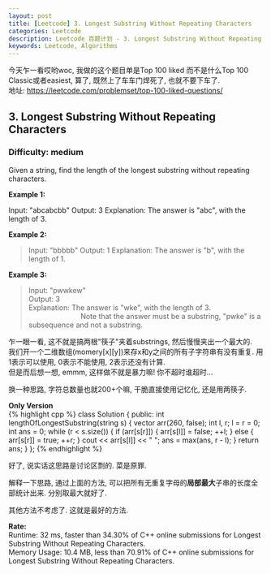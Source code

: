 ```yaml
---
layout: post
title: [Leetcode] 3. Longest Substring Without Repeating Characters
categories: Leetcode
description: Leetcode 百题计划 - 3. Longest Substring Without Repeating Characters: dp
keywords: Leetcode, Algorithms
---
```


今天乍一看哎哟woc, 我做的这个题目单是Top 100 liked 而不是什么Top 100 Classic或者easiest, 算了, 既然上了车车门焊死了, 也就不要下车了.  
地址: https://leetcode.com/problemset/top-100-liked-questions/   

## 3. Longest Substring Without Repeating Characters  
### Difficulty: medium  

Given a string, find the length of the longest substring without repeating characters.

**Example 1:**

Input: "abcabcbb"
Output: 3 
Explanation: The answer is "abc", with the length of 3. 

**Example 2:**

> Input: "bbbbb"
> Output: 1
> Explanation: The answer is "b", with the length of 1.

**Example 3:**

> Input: "pwwkew"  
> Output: 3  
> Explanation: The answer is "wke", with the length of 3.   
&nbsp;&nbsp;&nbsp;&nbsp;&nbsp;&nbsp;&nbsp;&nbsp;&nbsp;&nbsp;&nbsp;&nbsp;&nbsp;&nbsp;&nbsp;&nbsp;&nbsp;&nbsp;&nbsp;&nbsp;&nbsp;&nbsp;&nbsp;&nbsp;&nbsp;&nbsp;Note that the answer must be a substring, "pwke" is a subsequence and not a substring.

乍一眼一看, 这不就是搞两根"筷子"夹着substrings, 然后慢慢夹出一个最大的.    
我们开一个二维数组(momery[x][y])来存x和y之间的所有子字符串有没有重复. 用1表示可以使用, 0表示不能使用, 2表示还没有计算.   
但是而后想一想, emmm, 这样做不就是暴力嘛! 你不超时谁超时...  

换一种思路, 字符总数量也就200+个嘛, 干脆直接使用记忆化, 还是用两筷子.  

**Only Version**    
{% highlight cpp %}
class Solution {
public:
    int lengthOfLongestSubstring(string s) {
        vector<int> arr(260, false);
        int l, r;
        l = r = 0;
        int ans = 0;
        while (r < s.size()) {
            if (arr[s[r]]) {
                arr[s[l]] = false;
                ++l;
            } else {
                arr[s[r]] = true;
                ++r;
            }
            cout << arr[s[l]] << " ";
            ans = max(ans, r - l);
        }
        return ans;
    }
};
{% endhighlight %}

好了, 说实话这思路是讨论区剽的. 菜是原罪.  

解释一下思路, 通过上面的方法, 可以把所有无重复字母的**局部最大**子串的长度全部统计出来. 分别取最大就好了.  

其他方法不考虑了. 这就是最好的方法. 

**Rate:**  
Runtime: 32 ms, faster than 34.30% of C++ online submissions for Longest Substring Without Repeating Characters.  
Memory Usage: 10.4 MB, less than 70.91% of C++ online submissions for Longest Substring Without Repeating Characters.  
